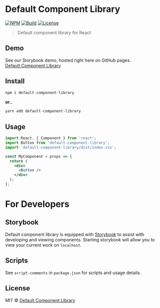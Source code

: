 # Default Component Library

[![NPM](https://img.shields.io/npm/v/default-component-library?color=%2357a9a9&style=for-the-badge)](https://www.npmjs.com/package/default-component-library)
[![Build](https://img.shields.io/badge/build-passing-%2357a9a9?style=for-the-badge)](https://github.com/Default-Component-Library/default-component-library)
[![License](https://img.shields.io/github/license/Default-Component-Library/default-component-library?color=%2357a9a9&style=for-the-badge)](https://github.com/Default-Component-Library/default-component-library/blob/master/LICENSE)

> Default component library for React

## Demo
See our Storybook demo, hosted right here on GitHub pages.<br>
[Default Component Library](https://default-component-library.github.io/default-component-library)

## Install
```bash
npm i default-component-library
```

**or..**

```bash
yarn add default-component-library
```

## Usage

```jsx
import React, { Component } from 'react';
import Button from 'default-component-library';
import 'default-component-library/dist/index.css';

const MyComponent = props => {
  return (
    <div>
      <Button />
    </div>
  );
};
```

# For Developers

## Storybook
Default component library is equipped with [Storybook](https://storybook.js.org/) to assist with developing and viewing components. Starting storybook will allow you to view your current work on `localhost`.

## Scripts
See `script-comments` in `package.json` for scripts and usage details.

## License

MIT © [Default Component Library](https://github.com/Default-Component-Library)